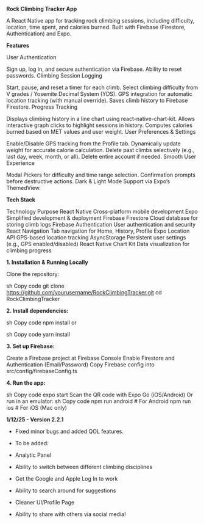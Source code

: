 **Rock Climbing Tracker App**


A React Native app for tracking rock climbing sessions, including difficulty, location, time spent, and calories burned. Built with Firebase (Firestore, Authentication) and Expo.

**Features**


User Authentication



Sign up, log in, and secure authentication via Firebase.
Ability to reset passwords.
Climbing Session Logging

Start, pause, and reset a timer for each climb.
Select climbing difficulty from V grades / Yosemite Decimal System (YDS).
GPS integration for automatic location tracking (with manual override).
Saves climb history to Firebase Firestore.
Progress Tracking

Displays climbing history in a line chart using react-native-chart-kit.
Allows interactive graph clicks to highlight sessions in history.
Computes calories burned based on MET values and user weight.
User Preferences & Settings

Enable/Disable GPS tracking from the Profile tab.
Dynamically update weight for accurate calorie calculation.
Delete past climbs selectively (e.g., last day, week, month, or all).
Delete entire account if needed.
Smooth User Experience

Modal Pickers for difficulty and time range selection.
Confirmation prompts before destructive actions.
Dark & Light Mode Support via Expo’s ThemedView.


**Tech Stack**


Technology	Purpose
React Native	Cross-platform mobile development
Expo	Simplified development & deployment
Firebase Firestore	Cloud database for storing climb logs
Firebase Authentication	User authentication and security
React Navigation	Tab navigation for Home, History, Profile
Expo Location API	GPS-based location tracking
AsyncStorage	Persistent user settings (e.g., GPS enabled/disabled)
React Native Chart Kit	Data visualization for climbing progress


**1. Installation & Running Locally**

 Clone the repository:

sh
Copy code
git clone https://github.com/yourusername/RockClimbingTracker.git
cd RockClimbingTracker

**2. Install dependencies:**

sh
Copy code
npm install
or

sh
Copy code
yarn install

**3. Set up Firebase:**

Create a Firebase project at Firebase Console
Enable Firestore and Authentication (Email/Password)
Copy Firebase config into src/config/firebaseConfig.ts

**4. Run the app:**

sh
Copy code
expo start
Scan the QR code with Expo Go (iOS/Android)
Or run in an emulator:
sh
Copy code
npm run android  # For Android
npm run ios      # For iOS (Mac only)


**1/12/25 - Version 2.2.1** 

- Fixed minor bugs and added QOL features.

- To be added:

- Analytic Panel

- Ability to switch between different climbing disciplines

- Get the Google and Apple Log In to work

- Ability to search around for suggestions

- Cleaner UI/Profile Page

- Ability to share with others via social media!

